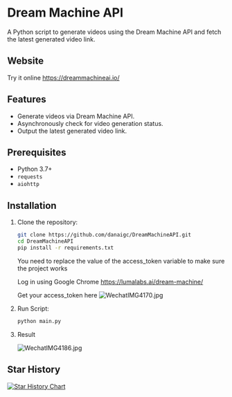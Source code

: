 # Dream Machine API

A Python script to generate videos using the Dream Machine API and fetch the latest generated video link.



## Website
Try it online https://dreammachineai.io/

## Features

- Generate videos via Dream Machine API.
- Asynchronously check for video generation status.
- Output the latest generated video link.

## Prerequisites

- Python 3.7+
- `requests`
- `aiohttp`

## Installation

1. Clone the repository:
    ```bash
    git clone https://github.com/danaigc/DreamMachineAPI.git
    cd DreamMachineAPI
    pip install -r requirements.txt
    ```
   You need to replace the value of the access_token variable to make sure the project works   

   Log in using Google Chrome https://lumalabs.ai/dream-machine/

   Get your access_token here
  ![WechatIMG4170.jpg](https://s2.loli.net/2024/06/13/Cd6gQ4AaZKGNb3r.png)
2. Run Script:
    ```bash
    python main.py
    ```
3. Result

   ![WechatIMG4186.jpg](https://s2.loli.net/2024/06/14/cBe9M3kLijZQaYH.jpg)

## Star History

[![Star History Chart](https://api.star-history.com/svg?repos=danaigc/DreamMachineAPI&type=Date)](https://star-history.com/#danaigc/DreamMachineAPI&Date)